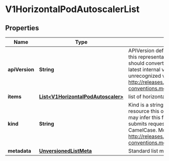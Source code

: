 
# V1HorizontalPodAutoscalerList

## Properties
Name | Type | Description | Notes
------------ | ------------- | ------------- | -------------
**apiVersion** | **String** | APIVersion defines the versioned schema of this representation of an object. Servers should convert recognized schemas to the latest internal value, and may reject unrecognized values. More info: http://releases.k8s.io/HEAD/docs/devel/api-conventions.md#resources |  [optional]
**items** | [**List&lt;V1HorizontalPodAutoscaler&gt;**](V1HorizontalPodAutoscaler.md) | list of horizontal pod autoscaler objects. | 
**kind** | **String** | Kind is a string value representing the REST resource this object represents. Servers may infer this from the endpoint the client submits requests to. Cannot be updated. In CamelCase. More info: http://releases.k8s.io/HEAD/docs/devel/api-conventions.md#types-kinds |  [optional]
**metadata** | [**UnversionedListMeta**](UnversionedListMeta.md) | Standard list metadata. |  [optional]



